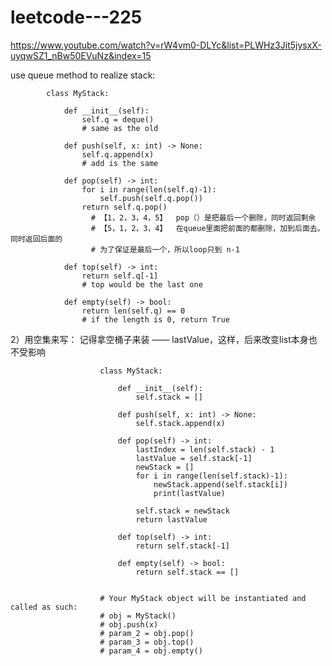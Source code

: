 # leetcode---225

https://www.youtube.com/watch?v=rW4vm0-DLYc&list=PLWHz3Jit5jysxX-uyqwSZ1_nBw50EVuNz&index=15

use queue method to realize stack:


            class MyStack:

                def __init__(self):
                    self.q = deque()
                    # same as the old

                def push(self, x: int) -> None:
                    self.q.append(x)
                    # add is the same

                def pop(self) -> int:
                    for i in range(len(self.q)-1):
                        self.push(self.q.pop())
                    return self.q.pop()
                      # 【1，2，3，4，5】  pop（）是把最后一个删除，同时返回剩余
                      # 【5，1，2，3，4】  在queue里面把前面的都删除，加到后面去。同时返回后面的
                      # 为了保证是最后一个，所以loop只到 n-1

                def top(self) -> int:
                    return self.q[-1]
                    # top would be the last one

                def empty(self) -> bool:
                    return len(self.q) == 0
                    # if the length is 0, return True

2）用空集来写：
记得拿空桶子来装 —— lastValue，这样，后来改变list本身也不受影响

                        class MyStack:

                            def __init__(self):
                                self.stack = []

                            def push(self, x: int) -> None:
                                self.stack.append(x)

                            def pop(self) -> int:
                                lastIndex = len(self.stack) - 1 
                                lastValue = self.stack[-1]
                                newStack = []
                                for i in range(len(self.stack)-1):
                                    newStack.append(self.stack[i])
                                    print(lastValue)

                                self.stack = newStack
                                return lastValue

                            def top(self) -> int:
                                return self.stack[-1]

                            def empty(self) -> bool:
                                return self.stack == []


                        # Your MyStack object will be instantiated and called as such:
                        # obj = MyStack()
                        # obj.push(x)
                        # param_2 = obj.pop()
                        # param_3 = obj.top()
                        # param_4 = obj.empty()
